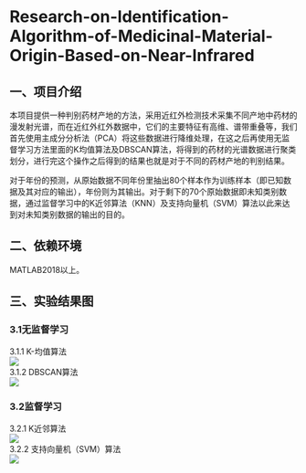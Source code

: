 # Research-on-Identification-Algorithm-of-Medicinal-Material-Origin-Based-on-Near-Infrared
## 一、项目介绍
本项目提供一种判别药材产地的方法，采用近红外检测技术采集不同产地中药材的漫发射光谱，而在近红外红外数据中，它们的主要特征有高维、谱带重叠等，我们首先使用主成分分析法（PCA）将这些数据进行降维处理，在这之后再使用无监督学习方法里面的K均值算法及DBSCAN算法，将得到的药材的光谱数据进行聚类划分，进行完这个操作之后得到的结果也就是对于不同的药材产地的判别结果。    

对于年份的预测，从原始数据不同年份里抽出80个样本作为训练样本（即已知数据及其对应的输出），年份则为其输出。对于剩下的70个原始数据即未知类别数据，通过监督学习中的K近邻算法（KNN）及支持向量机（SVM）算法以此来达到对未知类别数据的输出的目的。
## 二、依赖环境
MATLAB2018以上。
## 三、实验结果图
### 3.1无监督学习
3.1.1 K-均值算法  
![](https://s3.bmp.ovh/imgs/2022/08/09/c5836f4b663b214a.png)   
3.1.2 DBSCAN算法  
![](https://s3.bmp.ovh/imgs/2022/08/09/2cece3331b6d3acf.png)  
### 3.2监督学习
3.2.1 K近邻算法  
![](https://s3.bmp.ovh/imgs/2022/08/09/8d7fe29c327f6b92.png)  
3.2.2 支持向量机（SVM）算法  
![](https://s3.bmp.ovh/imgs/2022/08/09/3856fde7893a9fb5.png)  
